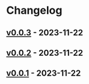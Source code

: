 # Changelog

## [v0.0.3](https://github.com/mashiike/ecs-task-self-terminator/compare/v0.0.2...v0.0.3) - 2023-11-22

## [v0.0.2](https://github.com/mashiike/ecs-task-self-terminator/compare/v0.0.1...v0.0.2) - 2023-11-22

## [v0.0.1](https://github.com/mashiike/ecs-task-self-terminator/commits/v0.0.1) - 2023-11-22
